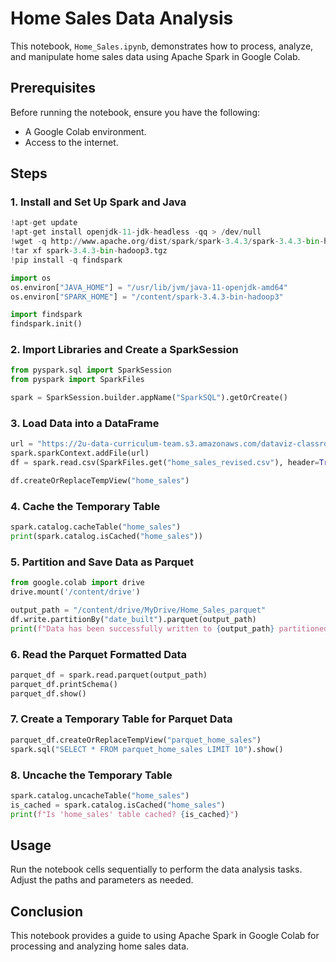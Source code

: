 
# Home Sales Data Analysis

This notebook, `Home_Sales.ipynb`, demonstrates how to process, analyze, and manipulate home sales data using Apache Spark in Google Colab. 

## Prerequisites

Before running the notebook, ensure you have the following:
- A Google Colab environment.
- Access to the internet.

## Steps

### 1. Install and Set Up Spark and Java

```python
!apt-get update
!apt-get install openjdk-11-jdk-headless -qq > /dev/null
!wget -q http://www.apache.org/dist/spark/spark-3.4.3/spark-3.4.3-bin-hadoop3.tgz
!tar xf spark-3.4.3-bin-hadoop3.tgz
!pip install -q findspark

import os
os.environ["JAVA_HOME"] = "/usr/lib/jvm/java-11-openjdk-amd64"
os.environ["SPARK_HOME"] = "/content/spark-3.4.3-bin-hadoop3"

import findspark
findspark.init()
```

### 2. Import Libraries and Create a SparkSession

```python
from pyspark.sql import SparkSession
from pyspark import SparkFiles

spark = SparkSession.builder.appName("SparkSQL").getOrCreate()
```

### 3. Load Data into a DataFrame

```python
url = "https://2u-data-curriculum-team.s3.amazonaws.com/dataviz-classroom/v1.2/22-big-data/home_sales_revised.csv"
spark.sparkContext.addFile(url)
df = spark.read.csv(SparkFiles.get("home_sales_revised.csv"), header=True, inferSchema=True)

df.createOrReplaceTempView("home_sales")
```

### 4. Cache the Temporary Table

```python
spark.catalog.cacheTable("home_sales")
print(spark.catalog.isCached("home_sales"))
```

### 5. Partition and Save Data as Parquet

```python
from google.colab import drive
drive.mount('/content/drive')

output_path = "/content/drive/MyDrive/Home_Sales_parquet"
df.write.partitionBy("date_built").parquet(output_path)
print(f"Data has been successfully written to {output_path} partitioned by 'date_built'.")
```

### 6. Read the Parquet Formatted Data

```python
parquet_df = spark.read.parquet(output_path)
parquet_df.printSchema()
parquet_df.show()
```

### 7. Create a Temporary Table for Parquet Data

```python
parquet_df.createOrReplaceTempView("parquet_home_sales")
spark.sql("SELECT * FROM parquet_home_sales LIMIT 10").show()
```

### 8. Uncache the Temporary Table

```python
spark.catalog.uncacheTable("home_sales")
is_cached = spark.catalog.isCached("home_sales")
print(f"Is 'home_sales' table cached? {is_cached}")
```

## Usage

Run the notebook cells sequentially to perform the data analysis tasks. Adjust the paths and parameters as needed.

## Conclusion

This notebook provides a guide to using Apache Spark in Google Colab for processing and analyzing home sales data.
